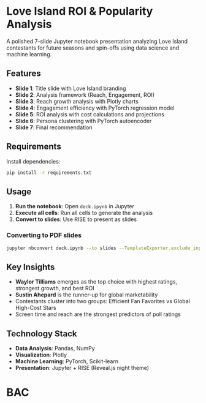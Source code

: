 # Love Island ROI & Popularity Analysis

A polished 7-slide Jupyter notebook presentation analyzing Love Island contestants for future seasons and spin-offs using data science and machine learning.

## Features

- **Slide 1**: Title slide with Love Island branding
- **Slide 2**: Analysis framework (Reach, Engagement, ROI)
- **Slide 3**: Reach growth analysis with Plotly charts
- **Slide 4**: Engagement efficiency with PyTorch regression model
- **Slide 5**: ROI analysis with cost calculations and projections
- **Slide 6**: Persona clustering with PyTorch autoencoder
- **Slide 7**: Final recommendation

## Requirements

Install dependencies:
```bash
pip install -r requirements.txt
```

## Usage

1. **Run the notebook**: Open `deck.ipynb` in Jupyter
2. **Execute all cells**: Run all cells to generate the analysis
3. **Convert to slides**: Use RISE to present as slides

### Converting to PDF slides

```bash
jupyter nbconvert deck.ipynb --to slides --TemplateExporter.exclude_input=True --post serve
```

## Key Insights

- **Waylor Tilliams** emerges as the top choice with highest ratings, strongest growth, and best ROI
- **Sustin Ahepard** is the runner-up for global marketability
- Contestants cluster into two groups: Efficient Fan Favorites vs Global High-Cost Stars
- Screen time and reach are the strongest predictors of poll ratings

## Technology Stack

- **Data Analysis**: Pandas, NumPy
- **Visualization**: Plotly
- **Machine Learning**: PyTorch, Scikit-learn
- **Presentation**: Jupyter + RISE (Reveal.js night theme)
# BAC
